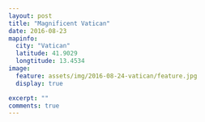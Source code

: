 ```yaml
---
layout: post
title: "Magnificent Vatican"
date: 2016-08-23
mapinfo:
  city: "Vatican"
  latitude: 41.9029
  longtitude: 13.4534
image:
  feature: assets/img/2016-08-24-vatican/feature.jpg
  display: true

excerpt: ""
comments: true
---
```


